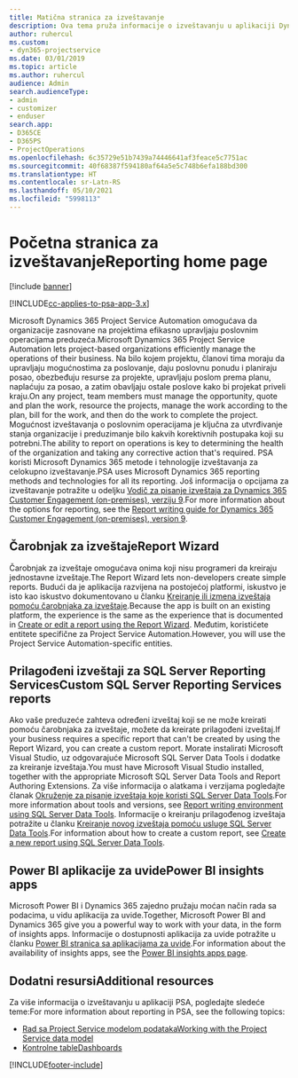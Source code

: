 ```yaml
---
title: Matična stranica za izveštavanje
description: Ova tema pruža informacije o izveštavanju u aplikaciji Dynamics 365 Project Service Automation.
author: ruhercul
ms.custom:
- dyn365-projectservice
ms.date: 03/01/2019
ms.topic: article
ms.author: ruhercul
audience: Admin
search.audienceType:
- admin
- customizer
- enduser
search.app:
- D365CE
- D365PS
- ProjectOperations
ms.openlocfilehash: 6c35729e51b7439a74446641af3feace5c7751ac
ms.sourcegitcommit: 40f68387f594180af64a5e5c748b6efa188bd300
ms.translationtype: HT
ms.contentlocale: sr-Latn-RS
ms.lasthandoff: 05/10/2021
ms.locfileid: "5998113"
---
```

# <a name="reporting-home-page"></a><span data-ttu-id="ce173-103">Početna stranica za izveštavanje</span><span class="sxs-lookup"><span data-stu-id="ce173-103">Reporting home page</span></span>

[!include [banner](../includes/psa-now-project-operations.md)]

[!INCLUDE[cc-applies-to-psa-app-3.x](../includes/cc-applies-to-psa-app-3x.md)]

<span data-ttu-id="ce173-104">Microsoft Dynamics 365 Project Service Automation omogućava da organizacije zasnovane na projektima efikasno upravljaju poslovnim operacijama preduzeća.</span><span class="sxs-lookup"><span data-stu-id="ce173-104">Microsoft Dynamics 365 Project Service Automation lets project-based organizations efficiently manage the operations of their business.</span></span> <span data-ttu-id="ce173-105">Na bilo kojem projektu, članovi tima moraju da upravljaju mogućnostima za poslovanje, daju poslovnu ponudu i planiraju posao, obezbeđuju resurse za projekte, upravljaju poslom prema planu, naplaćuju za posao, a zatim obavljaju ostale poslove kako bi projekat priveli kraju.</span><span class="sxs-lookup"><span data-stu-id="ce173-105">On any project, team members must manage the opportunity, quote and plan the work, resource the projects, manage the work according to the plan, bill for the work, and then do the work to complete the project.</span></span> <span data-ttu-id="ce173-106">Mogućnost izveštavanja o poslovnim operacijama je ključna za utvrđivanje stanja organizacije i preduzimanje bilo kakvih korektivnih postupaka koji su potrebni.</span><span class="sxs-lookup"><span data-stu-id="ce173-106">The ability to report on operations is key to determining the health of the organization and taking any corrective action that's required.</span></span> <span data-ttu-id="ce173-107">PSA koristi Microsoft Dynamics 365 metode i tehnologije izveštavanja za celokupno izveštavanje.</span><span class="sxs-lookup"><span data-stu-id="ce173-107">PSA uses Microsoft Dynamics 365 reporting methods and technologies for all its reporting.</span></span> <span data-ttu-id="ce173-108">Još informacija o opcijama za izveštavanje potražite u odeljku [Vodič za pisanje izveštaja za Dynamics 365 Customer Engagement (on-premises), verziju 9](/dynamics365/customerengagement/on-premises/analytics/reporting-analytics-with-dynamics-365).</span><span class="sxs-lookup"><span data-stu-id="ce173-108">For more information about the options for reporting, see the [Report writing guide for Dynamics 365 Customer Engagement (on-premises), version 9](/dynamics365/customerengagement/on-premises/analytics/reporting-analytics-with-dynamics-365).</span></span>

## <a name="report-wizard"></a><span data-ttu-id="ce173-109">Čarobnjak za izveštaje</span><span class="sxs-lookup"><span data-stu-id="ce173-109">Report Wizard</span></span>

<span data-ttu-id="ce173-110">Čarobnjak za izveštaje omogućava onima koji nisu programeri da kreiraju jednostavne izveštaje.</span><span class="sxs-lookup"><span data-stu-id="ce173-110">The Report Wizard lets non-developers create simple reports.</span></span> <span data-ttu-id="ce173-111">Budući da je aplikacija razvijena na postojećoj platformi, iskustvo je isto kao iskustvo dokumentovano u članku [Kreiranje ili izmena izveštaja pomoću čarobnjaka za izveštaje](/dynamics365/customerengagement/on-premises/basics/create-edit-copy-report-wizard).</span><span class="sxs-lookup"><span data-stu-id="ce173-111">Because the app is built on an existing platform, the experience is the same as the experience that is documented in [Create or edit a report using the Report Wizard](/dynamics365/customerengagement/on-premises/basics/create-edit-copy-report-wizard).</span></span> <span data-ttu-id="ce173-112">Međutim, koristićete entitete specifične za Project Service Automation.</span><span class="sxs-lookup"><span data-stu-id="ce173-112">However, you will use the Project Service Automation-specific entities.</span></span>

## <a name="custom-sql-server-reporting-services-reports"></a><span data-ttu-id="ce173-113">Prilagođeni izveštaji za SQL Server Reporting Services</span><span class="sxs-lookup"><span data-stu-id="ce173-113">Custom SQL Server Reporting Services reports</span></span>

<span data-ttu-id="ce173-114">Ako vaše preduzeće zahteva određeni izveštaj koji se ne može kreirati pomoću čarobnjaka za izveštaje, možete da kreirate prilagođeni izveštaj.</span><span class="sxs-lookup"><span data-stu-id="ce173-114">If your business requires a specific report that can't be created by using the Report Wizard, you can create a custom report.</span></span> <span data-ttu-id="ce173-115">Morate instalirati Microsoft Visual Studio, uz odgovarajuće Microsoft SQL Server Data Tools i dodatke za kreiranje izveštaja.</span><span class="sxs-lookup"><span data-stu-id="ce173-115">You must have Microsoft Visual Studio installed, together with the appropriate Microsoft SQL Server Data Tools and Report Authoring Extensions.</span></span> <span data-ttu-id="ce173-116">Za više informacija o alatkama i verzijama pogledajte članak [Okruženje za pisanje izveštaja koje koristi SQL Server Data Tools](/dynamics365/customerengagement/on-premises/analytics/report-writing-environment-using-sql-server-data-tools).</span><span class="sxs-lookup"><span data-stu-id="ce173-116">For more information about tools and versions, see [Report writing environment using SQL Server Data Tools](/dynamics365/customerengagement/on-premises/analytics/report-writing-environment-using-sql-server-data-tools).</span></span> <span data-ttu-id="ce173-117">Informacije o kreiranju prilagođenog izveštaja potražite u članku [Kreiranje novog izveštaja pomoću usluge SQL Server Data Tools](/dynamics365/customerengagement/on-premises/analytics/create-a-new-report-using-sql-server-data-tools).</span><span class="sxs-lookup"><span data-stu-id="ce173-117">For information about how to create a custom report, see [Create a new report using SQL Server Data Tools](/dynamics365/customerengagement/on-premises/analytics/create-a-new-report-using-sql-server-data-tools).</span></span>

## <a name="power-bi-insights-apps"></a><span data-ttu-id="ce173-118">Power BI aplikacije za uvide</span><span class="sxs-lookup"><span data-stu-id="ce173-118">Power BI insights apps</span></span>

<span data-ttu-id="ce173-119">Microsoft Power BI i Dynamics 365 zajedno pružaju moćan način rada sa podacima, u vidu aplikacija za uvide.</span><span class="sxs-lookup"><span data-stu-id="ce173-119">Together, Microsoft Power BI and Dynamics 365 give you a powerful way to work with your data, in the form of insights apps.</span></span> <span data-ttu-id="ce173-120">Informacije o dostupnosti aplikacija za uvide potražite u članku [Power BI stranica sa aplikacijama za uvide](https://powerbi.microsoft.com/power-bi-insights-apps/).</span><span class="sxs-lookup"><span data-stu-id="ce173-120">For information about the availability of insights apps, see the [Power BI insights apps page](https://powerbi.microsoft.com/power-bi-insights-apps/).</span></span>


## <a name="additional-resources"></a><span data-ttu-id="ce173-121">Dodatni resursi</span><span class="sxs-lookup"><span data-stu-id="ce173-121">Additional resources</span></span>
<span data-ttu-id="ce173-122">Za više informacija o izveštavanju u aplikaciji PSA, pogledajte sledeće teme:</span><span class="sxs-lookup"><span data-stu-id="ce173-122">For more information about reporting in PSA, see the following topics:</span></span>

- [<span data-ttu-id="ce173-123">Rad sa Project Service modelom podataka</span><span class="sxs-lookup"><span data-stu-id="ce173-123">Working with the Project Service data model</span></span>](reports-working-project-service-data-model.md)
- [<span data-ttu-id="ce173-124">Kontrolne table</span><span class="sxs-lookup"><span data-stu-id="ce173-124">Dashboards</span></span>](reports-dashboards.md)



[!INCLUDE[footer-include](../includes/footer-banner.md)]
